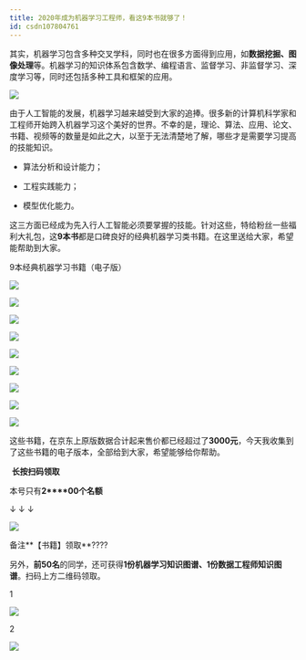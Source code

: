 ```yaml
---
title: 2020年成为机器学习工程师，看这9本书就够了！
id: csdn107804761
---
```


其实，机器学习包含多种交叉学科，同时也在很多方面得到应用，如**数据挖掘、图像处理**等。机器学习的知识体系包含数学、编程语言、监督学习、非监督学习、深度学习等，同时还包括多种工具和框架的应用。

![](../img/fb0268ab791f5c888a46703da2a9bd68.png)

由于人工智能的发展，机器学习越来越受到大家的追捧。很多新的计算机科学家和工程师开始跨入机器学习这个美好的世界。不幸的是，理论、算法、应用、论文、书籍、视频等的数量是如此之大，以至于无法清楚地了解，哪些才是需要学习提高的技能知识。

*   算法分析和设计能力；

*   工程实践能力；

*   模型优化能力。

这三方面已经成为先入行人工智能必须要掌握的技能。针对这些，特给粉丝一些福利大礼包，这**9本书**都是口碑良好的经典机器学习类书籍。在这里送给大家，希望能帮助到大家。

9本经典机器学习书籍（电子版）

![](../img/644bd6e19e2b9b8d4e77603508b77591.png)

![](../img/e0b4b87fe6f67eb4fb1e43002eff07ec.png)

![](../img/fa05e5e6c4bcd9ba49bacae823aab719.png)

![](../img/9cc3c38d07615fd67b8c18e657a8ab86.png)

![](../img/67844d512445148693e5989257f59307.png)

![](../img/e38c141d5220022dbd2f113ecafcf184.png)

![](../img/0479e36bd3db07fb6ec608bc28a6d747.png)

![](../img/f3350dbe377e80abf59db8c10e9787af.png)

![](../img/0c96023ef7145e86e1bb48287092d6ba.png)

这些书籍，在京东上原版数据合计起来售价都已经超过了**3000元**，今天我收集到了这些书籍的电子版本，全部给到大家，希望能够给你帮助。

 **长按扫码领取**

本号只有**2****00个名额**

↓ ↓ ↓ 

![](../img/a1cccdd1d8bd933d4c1d732d8567e254.png)

备注**【书籍】领取**????

另外，**前50名**的同学，还可获得**1份机器学习知识图谱、1份数据工程师知识图谱**。扫码上方二维码领取。

1

![](../img/bd52a2e1b5f3d89698ae57abad4edd80.png)

2

![](../img/5cd8770bd77a792c0d3ce509189ae6b9.png)